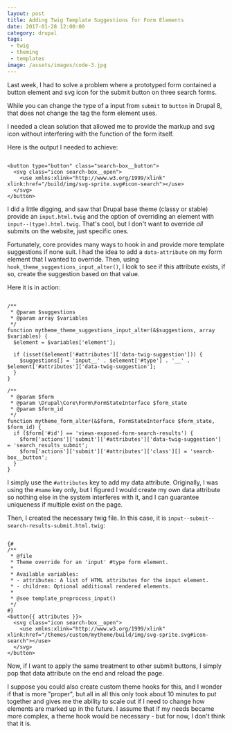 ```yaml
---
layout: post
title: Adding Twig Template Suggestions for Form Elements
date: 2017-01-28 12:00:00
category: drupal
tags:
 - twig
 - theming
 - templates
image: /assets/images/code-3.jpg
---
```


Last week, I had to solve a problem where a prototyped form contained a button element and svg icon for the submit button on three search forms.

While you can change the type of a input from `submit` to `button` in Drupal 8, that does not change the tag the form element uses.

I needed a clean solution that allowed me to provide the markup and svg icon without interfering with the function of the form itself.

Here is the output I needed to achieve:

<pre class="language-html"><code class="language-html">
&lt;button type="button" class="search-box__button"&gt;
  &lt;svg class="icon search-box__open"&gt;
    &lt;use xmlns:xlink="http://www.w3.org/1999/xlink" xlink:href="/build/img/svg-sprite.svg#icon-search"&gt;&lt;/use&gt;
  &lt;/svg&gt;
&lt;/button&gt;
</code></pre>

I did a little digging, and saw that Drupal base theme (classy or stable) provide an `input.html.twig` and the option of overriding an element with `input--(type).html.twig`. That's cool, but I don't want to override _all_ submits on the website, just specific ones.

Fortunately, core provides many ways to hook in and provide more template suggestions if none suit. I had the idea to add a `data-attribute` on my form element that I wanted to override. Then, using `hook_theme_suggestions_input_alter()`, I look to see if this attribute exists, if so, create the suggestion based on that value.

Here it is in action:

<pre class="language-php"><code class="language-php">
/**
 * @param $suggestions
 * @param array $variables
 */
function mytheme_theme_suggestions_input_alter(&$suggestions, array $variables) {
  $element = $variables['element'];

  if (isset($element['#attributes']['data-twig-suggestion'])) {
    $suggestions[] = 'input__' . $element['#type'] . '__' . $element['#attributes']['data-twig-suggestion'];
  }
}

/**
 * @param $form
 * @param \Drupal\Core\Form\FormStateInterface $form_state
 * @param $form_id
 */
function mytheme_form_alter(&$form, FormStateInterface $form_state, $form_id) {
  if ($form['#id'] == 'views-exposed-form-search-results') {  
    $form['actions']['submit']['#attributes']['data-twig-suggestion'] = 'search_results_submit';
    $form['actions']['submit']['#attributes']['class'][] = 'search-box__button';
  }
}
</code></pre>

I simply use the `#attributes` key to add my data attribute. Originally, I was using the `#name` key only, but I figured I would create my own data attribute so nothing else in the system interferes with it, and I can guarantee uniqueness if multiple exist on the page.

Then, I created the necessary twig file. In this case, it is `input--submit--search-results-submit.html.twig`:

<pre class="language-twig"><code class="language-twig">
{#
/**
 * @file
 * Theme override for an 'input' #type form element.
 *
 * Available variables:
 * - attributes: A list of HTML attributes for the input element.
 * - children: Optional additional rendered elements.
 *
 * @see template_preprocess_input()
 */
#}
&lt;button&#123;&#123; attributes &#125;&#125;&gt;
  &lt;svg class="icon search-box__open"&gt;
    &lt;use xmlns:xlink="http://www.w3.org/1999/xlink" xlink:href="/themes/custom/mytheme/build/img/svg-sprite.svg#icon-search"&gt;&lt;/use&gt;
  &lt;/svg&gt;
&lt;/button&gt;
</code></pre>

Now, if I want to apply the same treatment to other submit buttons, I simply pop that data attribute on the end and reload the page.

I suppose you could also create custom theme hooks for this, and I wonder if that is more "proper", but all in all this only took about 10 minutes to put together and gives me the ability to scale out if I need to change how elements are marked up in the future. I assume that if my needs became more complex, a theme hook would be necessary - but for now, I don't think that it is.
